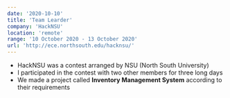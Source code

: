 ```yaml
---
date: '2020-10-10'
title: 'Team Learder'
company: 'HackNSU'
location: 'remote'
range: '10 October 2020 - 13 October 2020'
url: 'http://ece.northsouth.edu/hacknsu/'
---
```


- HackNSU was a contest arranged by NSU (North South University)
- I participated in the contest with two other members for three long days
- We made a project called **Inventory Management System** according to their requirements

